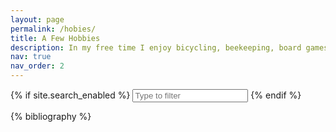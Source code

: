 ```yaml
---
layout: page
permalink: /hobies/
title: A Few Hobbies
description: In my free time I enjoy bicycling, beekeeping, board games, stargazing, Super Smash Brothers, cooking, and ballroom dance. But I couldn't find pictures for those so here's some other stuff.
nav: true
nav_order: 2
---
```


<!-- _pages/publications.md -->

{% if site.search_enabled %}
<input type="text" id="bibsearch" spellcheck="false" autocomplete="off" class="search bibsearch-form-input" placeholder="Type to filter">
{% endif %}

<div class="publications">

{% bibliography %}

</div>
